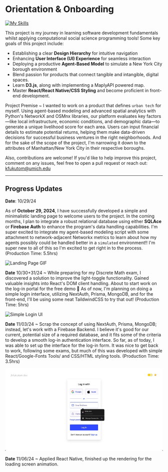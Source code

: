 # Orientation & Onboarding
[![My Skills](https://skillicons.dev/icons?i=js,html,css,react,flask,git,python)](https://skillicons.dev)

This project is my journey in learning software development fundamentals whilst applying computational social science programming tools! Some key goals of this project include:

- Establishing a clear **Design Hierarchy** for intuitive navigation
- Enhancing **User Interface (UI) Experience** for seamless interaction
- Deploying a productive **Agent-Based Model** to simulate a New York City borough environment
- Blend passion for products that connect tangible and intangible, digital spaces.
- Learn **D3.js**, along with implementing a MaplyAPI powered map.
- Master **React/React Native/CSS Styling** and become proficient in front-end development.

Project Premise ~
I wanted to work on a product that defines `urban tech` for myself. Using agent-based modeling and advanced spatial analytics with Python's NetworkX and OSMnx libraries, our platform evaluates key factors—like local infrastructure, economic conditions, and demographic data—to generate a unique livelihood score for each area. Users can input financial details to estimate potential returns, helping them make data-driven decisions for successful business ventures in the right neighborhoods. And for the sake of the scope of the project, I'm narrowing it down to the attributes of Manhattan/New York City in their respective boroughs.

Also, contributions are welcome! If you'd like to help improve this project, comment on any issues, feel free to open a pull request or reach out: kfukutom@umich.edu

---

## Progress Updates

**Date**: 10/29/24

As of **October 29, 2024**, I have successfully developed a simple and minimalistic landing page to welcome users to the project. In the coming months, I plan to integrate a robust relational database using either **SQLAce** or **Firebase Auth** to enhance the program's data handling capabilities. I'm super excited to integrate my agent-based modeling script with some attachment to network-adjacent Networkx metrics to learn about how my agents possibly could be handled better in a `simulated` environment!! I'm super new to all of this so I'm excited to get right in to the process. (Production Time: 5.5hrs)

![Landing Page GIF](./frontend_asset1.gif) 

**Date** 10/30+31/24 ~ While preparing for my Discrete Math exam, I discovered a solution to improve the light-toggle functionality. Gained valuable insights into React's DOM client handling. About to start work on the log-in portal for the free demo 💪 As of now, I'm planning on doing a simple login interface, utilizing NextAuth, Prisma, MongoDB, and for the front-end, I'll be using some neat TaildwindCSS to try that out! (Production Time: 5hrs)

![Simple Login UI](./demo/demo-10-31-24.gif)

**Date** 11/03/24 ~ Scrap the concept of using NextAuth, Prisma, MongoDB; instead, let's work with a Firebase Backend. I believe it's good for our current, potential size of a required database, and it fits some of the criteria to develop a smooth log-in authentication interface. So far, as of today, I was able to set up the interface for the log-in form. It was nice to get back to work, following some exams, but much of this was developed with simple React/Google-Fonts Tools/ and CSS/HTML styling tools. (Production Time: 3.5hrs)

![Login_Error_UI](./demo/demo-11-04-24.gif)

**Date** 11/06/24 ~ Applied React Native, finished up the rendering for the loading screen animation.